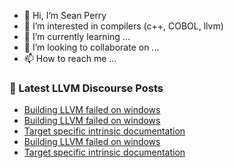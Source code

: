 - 👋 Hi, I’m Sean Perry
- 👀 I’m interested in compilers (c++, COBOL, llvm)
- 🌱 I’m currently learning ...
- 💞️ I’m looking to collaborate on ...
- 📫 How to reach me ...

<!---
s66perry/s66perry is a ✨ special ✨ repository because its `README.md` (this file) appears on your GitHub profile.
You can click the Preview link to take a look at your changes.
--->
### 📕 Latest LLVM Discourse Posts

<!-- DISCOURSE-LLVM:START -->
- [Building LLVM failed on windows](https://discourse.llvm.org/t/building-llvm-failed-on-windows/69067#post_4)
- [Building LLVM failed on windows](https://discourse.llvm.org/t/building-llvm-failed-on-windows/69067#post_3)
- [Target specific intrinsic documentation](https://discourse.llvm.org/t/target-specific-intrinsic-documentation/18446#post_6)
- [Building LLVM failed on windows](https://discourse.llvm.org/t/building-llvm-failed-on-windows/69067#post_2)
- [Target specific intrinsic documentation](https://discourse.llvm.org/t/target-specific-intrinsic-documentation/18446#post_5)
<!-- DISCOURSE-LLVM:END -->
